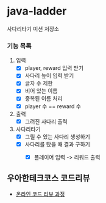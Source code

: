 # java-ladder
사다리타기 미션 저장소

### 기능 목록
1. 입력
    - [x] player, reward 입력 받기
    - [x] 사다리 높이 입력 받기
    - [x] 글자 수 제한
    - [x] 비어 있는 이름
    - [x] 중복된 이름 처리
    - [x] player 수 == reward 수
2. 출력
    - [x] 그려진 사다리 출력
3. 사다리타기 
    - [x] 그릴 수 있는 사다리 생성하기
    - [x] 사다리를 탔을 때 결과 구하기
        - [x] 플레이어 입력 -> 리워드 출력



## 우아한테크코스 코드리뷰
* [온라인 코드 리뷰 과정](https://github.com/woowacourse/woowacourse-docs/blob/master/maincourse/README.md)